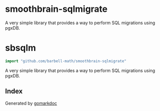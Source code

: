 # smoothbrain-sqlmigrate
A very simple library that provides a way to perform SQL migrations using pgxDB.


<!-- Code generated by gomarkdoc. DO NOT EDIT -->

# sbsqlm

```go
import "github.com/barbell-math/smoothbrain-sqlmigrate"
```

A very simple library that provides a way to perform SQL migrations using pgxDB.

## Index



Generated by [gomarkdoc](<https://github.com/princjef/gomarkdoc>)
